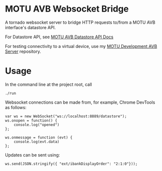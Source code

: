 # MOTU AVB Websocket Bridge

A tornado websocket server to bridge HTTP requests to/from a MOTU AVB interface's datastore API.

For Datastore API, see [MOTU AVB Datastore API Docs](https://cdn-data.motu.com/downloads/audio/AVB/docs/MOTU%20AVB%20Web%20API.pdf)

For testing connectivity to a virtual device, use my [MOTU Development AVB Server](https://github.com/ChristopherJohnston/motu_server) repository.

# Usage

In the command line at the project root, call

```
./run
```

Websocket connections can be made from, for example, Chrome DevTools as follows:

```
var ws = new WebSocket("ws://localhost:8889/datastore");
ws.onopen = function() {
    console.log("opened")
};

ws.onmessage = function (evt) {
    console.log(evt.data)
};
```

Updates can be sent using:

```
ws.send(JSON.stringify({ "ext/ibankDisplayOrder": "2:1:0"}));
```
